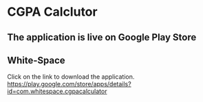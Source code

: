# CGPA Calclutor

## The application is live on Google Play Store

## White-Space

Click on the link to download the application. <br/>
https://play.google.com/store/apps/details?id=com.whitespace.cgpacalculator
